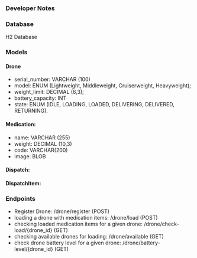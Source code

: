 ### Developer Notes

### Database
H2 Database

### Models
#### Drone
- serial_number: VARCHAR (100)
- model: ENUM (Lightweight, Middleweight, Cruiserweight, Heavyweight);
- weight_limit: DECIMAL (6,3);
- battery_capacity: INT
- state: ENUM (IDLE, LOADING, LOADED, DELIVERING, DELIVERED, RETURNING).

#### Medication:
- name: VARCHAR (255)
- weight:  DECIMAL (10,3)
- code: VARCHAR(200)
- image: BLOB

#### Dispatch:

#### DispatchItem:

### Endpoints
- Register Drone: /drone/register (POST)
- loading a drone with medication items: /drone/load (POST)
- checking loaded medication items for a given drone: /drone/check-load/{drone_id} (GET)
- checking available drones for loading: /drone/available (GET)
- check drone battery level for a given drone: /drone/battery-level/{drone_id} (GET)